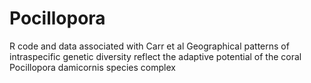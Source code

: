 # Pocillopora
R code and data associated with Carr et al Geographical patterns of intraspecific genetic diversity reflect the adaptive potential of the coral Pocillopora damicornis species complex
